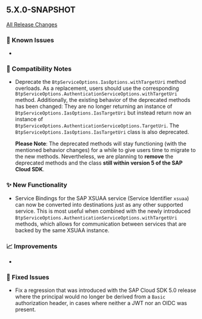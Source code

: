 ## 5.X.0-SNAPSHOT

[All Release Changes](https://github.com/SAP/cloud-sdk-java/releases)

### 🚧 Known Issues

- 

### 🔧 Compatibility Notes

- Deprecate the `BtpServiceOptions.IasOptions.withTargetUri` method overloads.
  As a replacement, users should use the corresponding `BtpServiceOptions.AuthenticationServiceOptions.withTargetUri` method.
  Additionally, the existing behavior of the deprecated methods has been changed:
  They are no longer returning an instance of `BtpServiceOptions.IasOptions.IasTargetUri` but instead return now an instance of `BtpServiceOptions.AuthenticationServiceOptions.TargetUri`.
  The `BtpServiceOptions.IasOptions.IasTargetUri` class is also deprecated.

  **Please Note**: 
  The deprecated methods will stay functioning (with the mentioned behavior changes) for a while to give users time to migrate to the new methods.
  Nevertheless, we are planning to **remove** the deprecated methods and the class **still within version 5 of the SAP Cloud SDK**.

### ✨ New Functionality

- Service Bindings for the SAP XSUAA service (Service Identifier `xsuaa`) can now be converted into destinations just as any other supported service.
  This is most useful when combined with the newly introduced `BtpServiceOptions.AuthenticationServiceOptions.withTargetUri` methods, which allows for communication between services that are backed by the same XSUAA instance.

### 📈 Improvements

- 

### 🐛 Fixed Issues

- Fix a regression that was introduced with the SAP Cloud SDK 5.0 release where the principal would no longer be derived from a `Basic` authorization header, in cases where neither a JWT nor an OIDC was present.
